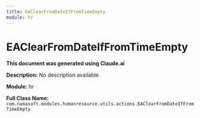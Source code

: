 ```yaml
---
title: EAClearFromDateIfFromTimeEmpty
module: hr
---
```



<div class='entity-flows'>

# EAClearFromDateIfFromTimeEmpty

**This document was generated using Claude.ai**

**Description:** No description available

**Module:** hr

**Full Class Name:** `com.namasoft.modules.humanresource.utils.actions.EAClearFromDateIfFromTimeEmpty`


</div>


